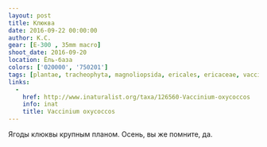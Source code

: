 ```yaml
---
layout: post
title: Клюква
date: 2016-09-22 00:00:00
author: К.С.
gear: [E-300 , 35mm macro]
shoot_date: 2016-09-20
location: Ёль-база
colors: ['020000', '750201']
tags: [plantae, tracheophyta, magnoliopsida, ericales, ericaceae, vaccinium, vaccinium oxycoccos]
links:
  -
    href: http://www.inaturalist.org/taxa/126560-Vaccinium-oxycoccos
    info: inat
    title: Vaccinium oxycoccos
---
```


Ягоды клюквы крупным планом. Осень, вы же помните, да.
